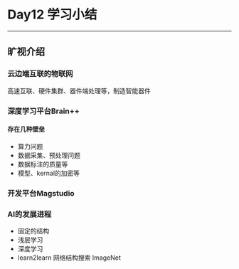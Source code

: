 ﻿# Day12 学习小结

---

## 旷视介绍
### 云边端互联的物联网
高速互联、硬件集群、器件端处理等，制造智能器件

### 深度学习平台Brain++
#### 存在几种壁垒
 - 算力问题
 - 数据采集、预处理问题
 - 数据标注的质量等
 - 模型、kernal的加密等

### 开发平台Magstudio

### AI的发展进程
 - 固定的结构
 - 浅层学习
 - 深度学习
 - learn2learn
网络结构搜索
ImageNet